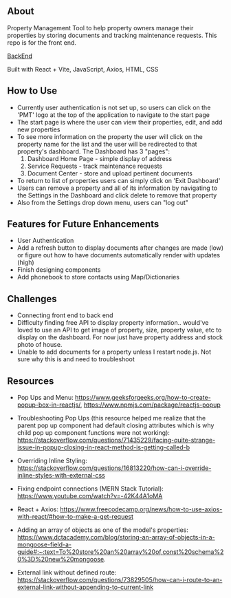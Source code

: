 ## About

Property Management Tool to help property owners manage their properties by storing documents and tracking maintenance requests. This repo is for the front end.

[BackEnd](https://github.com/wghile/PM-Tool-Express)

Built with React + Vite, JavaScript, Axios, HTML, CSS

## How to Use

- Currently user authentication is not set up, so users can click on the 'PMT' logo at the top of the application to navigate to the start page
- The start page is where the user can view their properties, edit, and add new properties
- To see more information on the property the user will click on the property name for the list and the user will be redirected to that property's dashboard. The Dashboard has 3 "pages":
  1. Dashboard Home Page - simple display of address
  2. Service Requests - track maintenance requests
  3. Document Center - store and upload pertinent documents
- To return to list of properties users can simply click on 'Exit Dashboard'
- Users can remove a property and all of its information by navigating to the Settings in the Dashboard and click delete to remove that property
- Also from the Settings drop down menu, users can "log out"

## Features for Future Enhancements

- User Authentication
- Add a refresh button to display documents after changes are made (low) or figure out how to have documents automatically render with updates (high)
- Finish designing components
- Add phonebook to store contacts using Map/Dictionaries

## Challenges

- Connecting front end to back end
- Difficulty finding free API to display property information.. would've loved to use an API to get image of property, size, property value, etc to display on the dashboard. For now just have property address and stock photo of house.
- Unable to add documents for a property unless I restart node.js. Not sure why this is and need to troubleshoot

## Resources

- Pop Ups and Menu: https://www.geeksforgeeks.org/how-to-create-popup-box-in-reactjs/, https://www.npmjs.com/package/reactjs-popup

- Troubleshooting Pop Ups (this resource helped me realize that the parent pop up component had default closing attributes which is why child pop up component functions were not working): https://stackoverflow.com/questions/71435229/facing-quite-strange-issue-in-popup-closing-in-react-method-is-getting-called-b

- Overriding Inline Styling: https://stackoverflow.com/questions/16813220/how-can-i-override-inline-styles-with-external-css

- Fixing endpoint connections (MERN Stack Tutorial): https://www.youtube.com/watch?v=-42K44A1oMA

- React + Axios: https://www.freecodecamp.org/news/how-to-use-axios-with-react/#how-to-make-a-get-request

- Adding an array of objects as one of the model's properties: https://www.dctacademy.com/blog/storing-an-array-of-objects-in-a-mongoose-field-a-guide#:~:text=To%20store%20an%20array%20of,const%20schema%20%3D%20new%20mongoose.

- External link without defined route: https://stackoverflow.com/questions/73829505/how-can-i-route-to-an-external-link-without-appending-to-current-link
